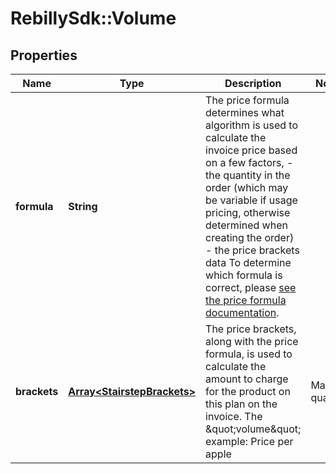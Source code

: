 # RebillySdk::Volume

## Properties
Name | Type | Description | Notes
------------ | ------------- | ------------- | -------------
**formula** | **String** | The price formula determines what algorithm is used to calculate the invoice price based on a few factors, - the quantity in the order (which may be variable if usage pricing, otherwise determined when creating the order) - the price brackets data  To determine which formula is correct, please [see the price formula documentation](https://www.rebilly.com/docs/billing/pricing-formulas/).  | 
**brackets** | [**Array&lt;StairstepBrackets&gt;**](StairstepBrackets.md) | The price brackets, along with the price formula, is used to calculate the amount to charge for the product on this plan on the invoice.  The \&quot;volume\&quot; example:  Price per apple | Max quantity | Description ----------------|--------------|------------ $5              | 1            | 1 $4              | 5            | 2 to 5 $3              | null         | 6 or more  If someone bought 1 apple, it would be $5.  If someone bought 2 apples, it would be $8. For 2 to 5 apples, the price is $4 per apple.  | 

